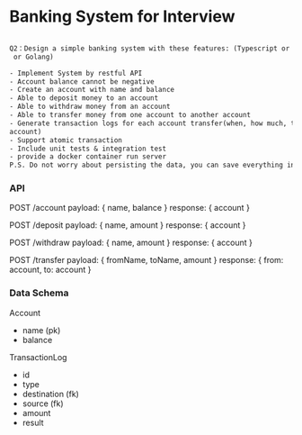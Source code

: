 # Banking System for Interview

```txt

Q2：Design a simple banking system with these features: (Typescript or Javascript
 or Golang)

- Implement System by restful API
- Account balance cannot be negative
- Create an account with name and balance
- Able to deposit money to an account
- Able to withdraw money from an account
- Able to transfer money from one account to another account
- Generate transaction logs for each account transfer(when, how much, to what
account)
- Support atomic transaction
- Include unit tests & integration test
- provide a docker container run server
P.S. Do not worry about persisting the data, you can save everything in-memory

```

### API

POST /account
payload: { name, balance }
response: { account }

POST /deposit
payload: { name, amount }
response: { account }

POST /withdraw
payload: { name, amount }
response: { account }

POST /transfer
payload: { fromName, toName, amount }
response: { from: account, to: account }

### Data Schema

Account

- name (pk)
- balance

TransactionLog

- id
- type
- destination (fk)
- source (fk)
- amount
- result
